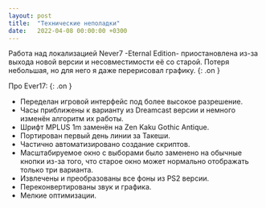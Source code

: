```yaml
---
layout: post
title:  "Технические неполадки"
date:   2022-04-08 00:00:00 +0300
---
```

Работа над локализацией Never7 -Eternal Edition- приостановлена из-за выхода новой версии и несовместимости её со старой. Потеря небольшая, но для него я даже перерисовал графику.
{: .on }

<!--more-->

Про Ever17:
{: .on }
- Переделан игровой интерфейс под более высокое разрешение.
- Часы приближены к варианту из Dreamcast версии и немного изменён алгоритм их работы.
- Шрифт MPLUS 1m заменён на Zen Kaku Gothic Antique.
- Портирован первый день линии за Такеши.
- Частично автоматизировано создание скриптов.
- Масштабируемое окно с выборами было заменено на обычные кнопки из-за того, что старое окно может нормально отображать только три варианта.
- Извлечены и преобразованы все фоны из PS2 версии.
- Переконвертированы звук и графика.
- Мелкие оптимизации.
